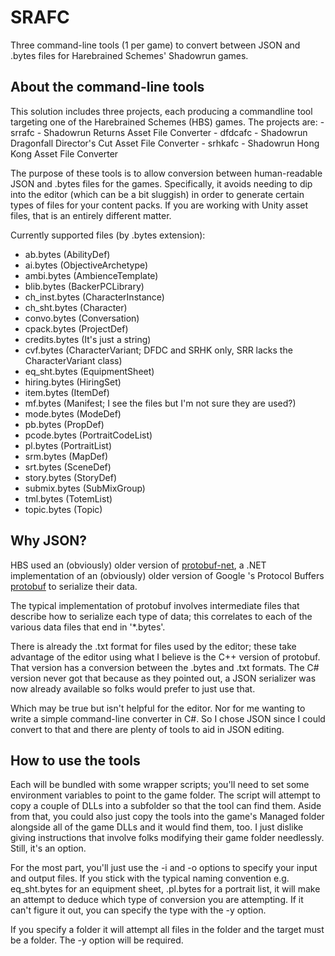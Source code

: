 # SRAFC
Three command-line tools (1 per game) to convert between JSON and .bytes files for Harebrained Schemes' Shadowrun games.

## About the command-line tools
This solution includes three projects, each producing a commandline tool targeting one of the Harebrained Schemes (HBS) games. The projects are:
	- srrafc - Shadowrun Returns Asset File Converter
	- dfdcafc - Shadowrun Dragonfall Director's Cut Asset File Converter
	- srhkafc - Shadowrun Hong Kong Asset File Converter

The purpose of these tools is to allow conversion between human-readable JSON and .bytes files for the games. Specifically, it avoids needing to
dip into the editor (which can be a bit sluggish) in order to generate certain types of files for your content packs. If you are working with Unity
asset files, that is an entirely different matter.

Currently supported files (by .bytes extension):

* ab.bytes (AbilityDef)
* ai.bytes (ObjectiveArchetype)
* ambi.bytes (AmbienceTemplate)
* blib.bytes (BackerPCLibrary)
* ch_inst.bytes (CharacterInstance)
* ch_sht.bytes (Character)
* convo.bytes (Conversation)
* cpack.bytes (ProjectDef)
* credits.bytes (It's just a string)
* cvf.bytes (CharacterVariant; DFDC and SRHK only, SRR lacks the CharacterVariant class)
* eq_sht.bytes (EquipmentSheet)
* hiring.bytes (HiringSet)
* item.bytes (ItemDef)
* mf.bytes (Manifest; I see the files but I'm not sure they are used?)
* mode.bytes (ModeDef)
* pb.bytes (PropDef)
* pcode.bytes (PortraitCodeList)
* pl.bytes (PortraitList)
* srm.bytes (MapDef)
* srt.bytes (SceneDef)
* story.bytes (StoryDef)
* submix.bytes (SubMixGroup)
* tml.bytes (TotemList)
* topic.bytes (Topic)

## Why JSON?
HBS used an (obviously) older version of [protobuf-net](https://github.com/protobuf-net/protobuf-net), a .NET implementation
of an (obviously) older version of Google 's Protocol Buffers [protobuf](https://github.com/protocolbuffers/protobuf) to serialize their data.

The typical implementation of protobuf involves intermediate files that describe how to serialize each type of data; this correlates to each of the
various data files that end in '*.bytes'.

There is already the .txt format for files used by the editor; these take advantage of the editor using what I believe is the C++ version of protobuf.
That version has a conversion between the .bytes and .txt formats. The C# version never got that because as they pointed out, a JSON serializer was
now already available so folks would prefer to just use that.

Which may be true but isn't helpful for the editor. Nor for me wanting to write a simple command-line converter in C#. So I chose JSON since I
could convert to that and there are plenty of tools to aid in JSON editing.

## How to use the tools
Each will be bundled with some wrapper scripts; you'll need to set some environment variables to point to the game folder. The script will attempt
to copy a couple of DLLs into a subfolder so that the tool can find them. Aside from that, you could also just copy the tools into the game's
Managed folder alongside all of the game DLLs and it would find them, too. I just dislike giving instructions that involve folks modifying
their game folder needlessly. Still, it's an option.

For the most part, you'll just use the -i and -o options to specify your input and output files. If you stick with the typical naming
convention e.g. eq_sht.bytes for an equipment sheet, .pl.bytes for a portrait list, it will make an attempt to deduce which type of
conversion you are attempting. If it can't figure it out, you can specify the type with the -y option.

If you specify a folder it will attempt all files in the folder and the target must be a folder. The -y option will be required.

